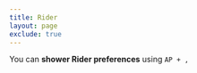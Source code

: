 ```yaml
---
title: Rider
layout: page
exclude: true
---
```


You can **shower Rider preferences** using `AP + ,`
<!--stackedit_data:
eyJoaXN0b3J5IjpbOTc2OTc1OTg2XX0=
-->